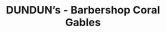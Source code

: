 ---
title: "DUNDUN’s - Barbershop Coral Gables"
url: /coral-gables/dunduns-barbershop-coral-gables/
shop: hairdresser
---